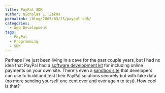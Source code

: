 ```yaml
---
title: PayPal SDK
author: Nicholas C. Zakas
permalink: /blog/2005/03/23/paypal-sdk/
categories:
  - Web Development
tags:
  - PayPal
  - Programming
  - SDK
---
```

Perhaps I've just been living in a cave for the past couple years, but I had no idea that PayPal had a <a title="PayPal Developers Kit" rel="external" href="https://www.paypal.com/cgi-bin/webscr?cmd=p/pdn/software_dev_kit_php-outside">software development kit</a> for including online payments on your own site. There's even a <a title="PayPal Sandbox" rel="external" href="https://developer.paypal.com/">sandbox site</a> that developers can use to build and test their PayPal solutions securely but with fake data (no more sending yourself one cent over and over again to test). How cool is that?
